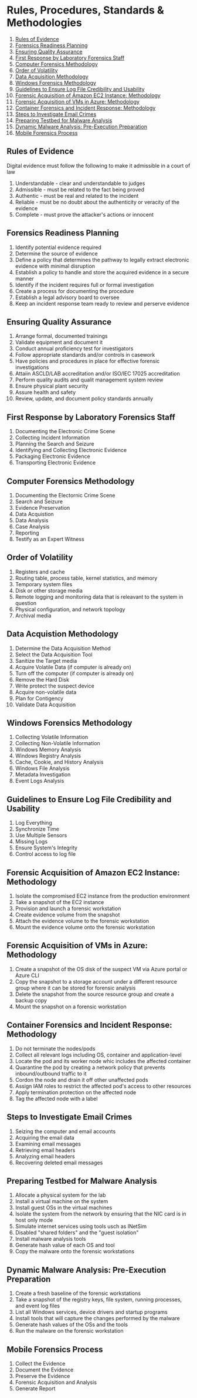 # Rules, Procedures, Standards & Methodologies

1. [Rules of Evidence](#rules-of-evidence)
1. [Forensics Readiness Planning](#forensics-readiness-planning)
1. [Ensuring Quality Assurance](#ensuring-quality-assurance)
1. [First Response by Laboratory Forensics Staff](#first-response-by-laboratory-forensics-staff)
1. [Computer Forensics Methodology](#computer-forensics-methodology)
1. [Order of Volatility](#order-of-volatility)
1. [Data Acquisition Methodology](#data-acquistion-methodology)
1. [Windows Forensics Methodology](#windows-forensics-methodology)
1. [Guidelines to Ensure Log File Credibility and Usability](#guidelines-to-ensure-log-file-credibility-and-usability)
1. [Forensic Acquisition of Amazon EC2 Instance: Methodology](#forensic-acquisition-of-amazon-ec2-instance-methodology)
1. [Forensic Acquisition of VMs in Azure: Methodology](#forensic-acquisition-of-vms-in-azure-methodology)
1. [Container Forensics and Incident Response: Methodology](#container-forensics-and-incident-response-methodology)
1. [Steps to Investigate Email Crimes](#steps-to-investigate-email-crimes)
1. [Preparing Testbed for Malware Analysis](#preparing-testbed-for-malware-analysis)
1. [Dynamic Malware Analysis: Pre-Execution Preparation](#dynamic-malware-analysis-pre-execution-preparation)
1. [Mobile Forensics Process](#mobile-forensics-process)

## Rules of Evidence
Digital evidence must follow the following to make it admissible in a court of law
1. Understandable - clear and understandable to judges
2. Admissible - must be related to the fact being proved
3. Authentic - must be real and related to the incident
4. Reliable - must be no doubt about the authenticity or veracity of the evidence
5. Complete - must prove the attacker's actions or innocent

## Forensics Readiness Planning
1. Identify potential evidence required
1. Determine the source of evidence
1. Define a policy that determines the pathway to legally extract electronic evidence with minimal disruption
1. Establish a policy to handle and store the acquired evidence in a secure manner
1. Identify if the incident requires full or formal investigation
1. Create a process for documenting the procedure
1. Establish a legal advisory board to oversee
1. Keep an incident response team ready to review and perserve evidence

## Ensuring Quality Assurance
1. Arrange formal, documented trainings
1. Validate equipment and document it
1. Conduct annual proficiency test for investigators
1. Follow appropriate standards and/or controls in casework
1. Have policies and procedures in place for effective forensic investigations
1. Attaiin ASCLD/LAB accreditation and/or ISO/IEC 17025 accreditation
1. Perform quality audits and qualit management system review
1. Ensure physical plant security
1. Assure health and safety
1. Review, update, and document policy standards annually

## First Response by Laboratory Forensics Staff
1. Documenting the Electronic Crime Scene
1. Collecting Incident Information
1. Planning the Search and Seizure
1. Identifying and Collecting Electronic Evidence
1. Packaging Electronic Evidence
1. Transporting Electronic Evidence

## Computer Forensics Methodology 
1. Documenting the Electornic Crime Scene
1. Search and Seizure
1. Evidence Preservation
1. Data Acquistion
1. Data Analysis
1. Case Analysis
1. Reporting
1. Testify as an Expert Witness

## Order of Volatility
1. Registers and cache
1. Routing table, process table, kernel statistics, and memory
1. Temporary system files
1. Disk or other storage media
1. Remote logging and monitoring data that is releavant to the system in question
1. Physical configuration, and network topology
1. Archival media

## Data Acquistion Methodology
1. Determine the Data Acquisition Method
1. Select the Data Acquisition Tool
1. Sanitize the Target media
1. Acquire Volatile Data (if computer is already on)
1. Turn off the computer (if computer is already on)
1. Remove the Hard Disk
1. Write protect the suspect device
1. Acquire non-volatile data
1. Plan for Contigency
1. Validate Data Acquisition

## Windows Forensics Methodology
1. Collecting Volatile Information
1. Collecting Non-Volatile Information
1. Windows Memory Analysis
1. Windows Registry Analysis
1. Cache, Cookie, and History Analysis
1. Windows File Analysis
1. Metadata Investigation
1. Event Logs Analysis

## Guidelines to Ensure Log File Credibility and Usability
1. Log Everything
1. Synchronize Time
1. Use Multiple Sensors
1. Missing Logs
1. Ensure System's Integrity
1. Control access to log file

## Forensic Acquisition of Amazon EC2 Instance: Methodology
1. Isolate the compromised EC2 instance from the production environment
1. Take a snapshot of the EC2 instance
1. Provision and launch a forensic workstation
1. Create evidence volume from the snapshot
1. Attach the evidence volume to the forensic workstation
1. Mount the evidence volume onto the forensic workstation

## Forensic Acquisition of VMs in Azure: Methodology
1. Create a snapshot of the OS disk of the suspect VM via Azure portal or Azure CLI
1. Copy the snapshot to a storage account under a different resource group where it can be stored for forensic analysis
1. Delete the snapshot from the source resource group and create a backup copy
1. Mount the snapshot on a forensic workstation

## Container Forensics and Incident Response: Methodology
1. Do not terminate the nodes/pods
1. Collect all relevant logs including OS, container and application-level
1. Locate the pod and its worker node whic includes the affected container
1. Quarantine the pod by creating a network policy that prevents inbound/outbound traffic to it
1. Cordon the node and drain it off other unaffected pods
1. Assign IAM roles to restrict the affected pod's access to other resources
1. Apply termination protection on the affected node
1. Tag the affected node with a label

## Steps to Investigate Email Crimes
1. Seizing the computer and email accounts
1. Acquiring the email data
1. Examining email messages
1. Retrieving email headers
1. Analyzing email headers
1. Recovering deleted email messages

## Preparing Testbed for Malware Analysis
1. Allocate a physical system for the lab
1. Install a virtual machine on the system
1. Install guest OSs in the virtual machines
1. Isolate the system from the network by ensuring that the NIC card is in host only mode
1. Simulate internet services using tools usch as INetSim
1. Disabled "shared folders" and the "guest isolation"
1. Install malware analysis tools
1. Generate hash value of each OS and tool
1. Copy the malware onto the forensic workstations

## Dynamic Malware Analysis: Pre-Execution Preparation
1. Create a fresh baseline of the forensic workstations
1. Take a snapshot of the registry keys, file system, running processes, and event log files
1. List all Windows services, device drivers and startup programs
1. Install tools that will capture the changes performed by the malware
1. Generate hash values of the OSs and the tools
1. Run the malware on the forensic workstation

## Mobile Forensics Process
1. Collect the Evidence
1. Document the Evidence
1. Preserve the Evidence
1. Forensic Acquisition and Analysis
1. Generate Report